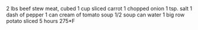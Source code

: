 2 lbs beef stew meat, cubed
1 cup sliced carrot
1 chopped onion
1 tsp. salt
1 dash of pepper 
1 can cream of tomato soup
1/2 soup can water
1 big row potato sliced
5 hours 275*F
